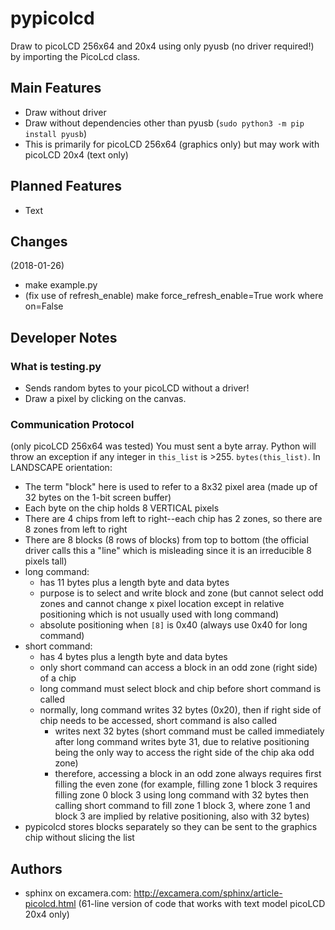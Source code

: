 # pypicolcd
Draw to picoLCD 256x64 and 20x4 using only pyusb (no driver required!) by importing the PicoLcd class.

## Main Features
* Draw without driver
* Draw without dependencies other than pyusb (`sudo python3 -m pip install pyusb`)
* This is primarily for picoLCD 256x64 (graphics only) but may work with picoLCD 20x4 (text only)

## Planned Features
* Text

## Changes
(2018-01-26)
* make example.py
* (fix use of refresh_enable) make force_refresh_enable=True work where on=False

## Developer Notes

### What is testing.py
* Sends random bytes to your picoLCD without a driver!
* Draw a pixel by clicking on the canvas.

### Communication Protocol
(only picoLCD 256x64 was tested)
You must sent a byte array. Python will throw an exception if any integer in `this_list` is >255. `bytes(this_list)`.
In LANDSCAPE orientation:
* The term "block" here is used to refer to a 8x32 pixel area (made up of 32 bytes on the 1-bit screen buffer)
* Each byte on the chip holds 8 VERTICAL pixels
* There are 4 chips from left to right--each chip has 2 zones,
  so there are 8 zones from left to right
* There are 8 blocks (8 rows of blocks) from top to bottom (the official driver calls this a "line" which is misleading since it is an irreducible 8 pixels tall)
* long command:
  * has 11 bytes plus a length byte and data bytes
  * purpose is to select and write block and zone (but cannot select odd zones and cannot change x pixel location except in relative positioning which is not usually used with long command)
  * absolute positioning when `[8]` is 0x40 (always use 0x40 for long command)
* short command:
  * has 4 bytes plus a length byte and data bytes
  * only short command can access a block in an odd zone (right side) of a chip
  * long command must select block and chip before short command is called
  * normally, long command writes 32 bytes (0x20), then if right side of chip needs to be accessed, short command is also called
    * writes next 32 bytes (short command must be called immediately after long command writes byte 31, due to relative positioning being the only way to access the right side of the chip aka odd zone)
    * therefore, accessing a block in an odd zone always requires first filling the even zone (for example, filling zone 1 block 3 requires filling zone 0 block 3 using long command with 32 bytes then calling short command to fill zone 1 block 3, where zone 1 and block 3 are implied by relative positioning, also with 32 bytes)
* pypicolcd stores blocks separately so they can be sent to the graphics chip without slicing the list


## Authors
* sphinx on excamera.com: http://excamera.com/sphinx/article-picolcd.html (61-line version of code that works with text model picoLCD 20x4 only)

